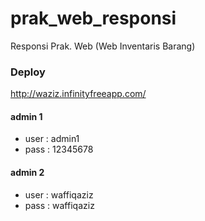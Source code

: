 # prak_web_responsi
 Responsi Prak. Web  (Web Inventaris Barang)
 
 ### Deploy 
 http://waziz.infinityfreeapp.com/ 
 
#### admin 1
- user : admin1 
- pass : 12345678

#### admin 2
- user : waffiqaziz
- pass : waffiqaziz
